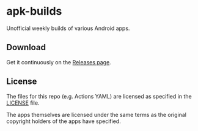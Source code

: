 # apk-builds

Unofficial weekly builds of various Android apps.

## Download

Get it continuously on the [Releases page](https://github.com/charles25565/apk-builds/releases/tag/continuous).

## License

The files for this repo (e.g. Actions YAML) are licensed as specified in the [LICENSE](LICENSE) file.

The apps themselves are licensed under the same terms as the original copyright holders of the apps have specified.